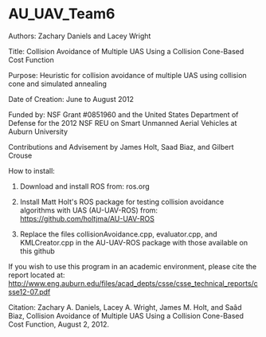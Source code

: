 AU_UAV_Team6
============
Authors: Zachary Daniels and Lacey Wright

Title: Collision Avoidance of Multiple UAS Using a Collision Cone-Based Cost Function

Purpose: Heuristic for collision avoidance of multiple UAS using collision cone and simulated annealing

Date of Creation: June to August 2012

Funded by: NSF Grant #0851960 and the United States Department of Defense for the 2012 NSF REU on Smart Unmanned Aerial Vehicles at Auburn University

Contributions and Advisement by James Holt, Saad Biaz, and Gilbert Crouse

How to install:

1. Download and install ROS from: ros.org

2. Install Matt Holt's ROS package for testing collision avoidance algorithms with UAS (AU-UAV-ROS) from: https://github.com/holtjma/AU-UAV-ROS

3. Replace the files collisionAvoidance.cpp, evaluator.cpp, and KMLCreator.cpp in the AU-UAV-ROS package with those available on this github

If you wish to use this program in an academic environment, please cite the report located at:
http://www.eng.auburn.edu/files/acad_depts/csse/csse_technical_reports/csse12-07.pdf

Citation:
Zachary A. Daniels, Lacey A. Wright, James M. Holt, and Saâd Biaz, Collision Avoidance of Multiple UAS Using a Collision Cone-Based Cost Function, August 2, 2012.
